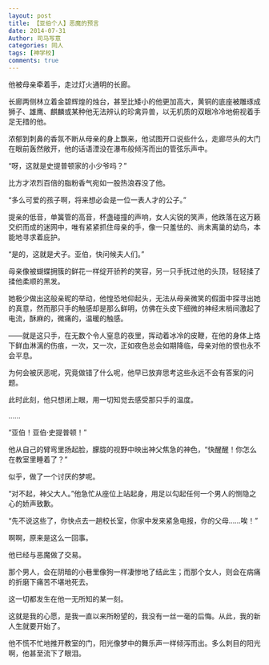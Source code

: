 ```yaml
---
layout: post
title: 【亚伯个人】恶魔的预言
date: 2014-07-31
Author: 司马写意
categories: 同人
tags: [神学校]
comments: true
---
```


他被母亲牵着手，走过灯火通明的长廊。

长廊两侧林立着金碧辉煌的烛台，甚至比矮小的他更加高大，黄铜的底座被雕琢成狮子、雄鹰、麒麟或某种他无法辨认的珍禽异兽，以无机质的双眼冷冷地俯视着手足无措的他。

浓郁到刺鼻的香氛不断从母亲的身上飘来，他试图开口说些什么，走廊尽头的大门在眼前轰然敞开，他的话语湮没在瀑布般倾泻而出的管弦乐声中。

“呀，这就是史提普顿家的小少爷吗？”

比方才浓烈百倍的脂粉香气宛如一股热浪吞没了他。

“多么可爱的孩子啊，将来想必会是一位一表人才的公子。”

提亲的低音，单簧管的高音，杯盏碰撞的声响，女人尖锐的笑声，他跌落在这万籁交织而成的迷网中，唯有紧紧抓住母亲的手，像一只羞怯的、尚未离巢的幼鸟，本能地寻求着庇护。

“是的，这就是犬子。亚伯，快问候夫人们。”

母亲像被蝴蝶拥簇的鲜花一样绽开骄矜的笑容，另一只手抚过他的头顶，轻轻揉了揉他柔顺的黑发。

她极少做出这般亲昵的举动，他惶恐地仰起头，无法从母亲微笑的假面中探寻出她的真意，然而那只手的触感却是那么鲜明，仿佛在头皮下细微的神经末梢间激起了电流，酥麻的，微痛的，温暖的触感。

——就是这只手，在无数个令人窒息的夜里，挥动着冰冷的皮鞭，在他的身体上烙下鲜血淋漓的伤痕，一次，又一次，正如夜色总会如期降临，母亲对他的恨也永不会平息。

为何会被厌恶呢，究竟做错了什么呢，他早已放弃思考这些永远不会有答案的问题。

此时此刻，他只想闭上眼，用一切知觉去感受那只手的温度。

……

“亚伯！亚伯·史提普顿！”

他从自己的臂弯里扬起脸，朦胧的视野中映出神父焦急的神色，“快醒醒！你怎么在教室里睡着了？”

似乎，做了一个讨厌的梦呢。

“对不起，神父大人。”他急忙从座位上站起身，用足以勾起任何一个男人的恻隐之心的娇声致歉。

“先不说这些了，你快点去一趟校长室，你家中发来紧急电报，你的父母……唉！”

啊啊，原来是这么一回事。

他已经与恶魔做了交易。

那个男人，会在阴暗的小巷里像狗一样凄惨地了结此生；而那个女人，则会在病痛的折磨下痛苦不堪地死去。

这一切都发生在他一无所知的某一刻。

这就是我的心愿，是我一直以来所盼望的，我没有一丝一毫的后悔。从此，我的新人生就要开始了。

他不慌不忙地推开教室的门，阳光像梦中的舞乐声一样倾泻而出。多么刺目的阳光啊，他甚至流下了眼泪。
